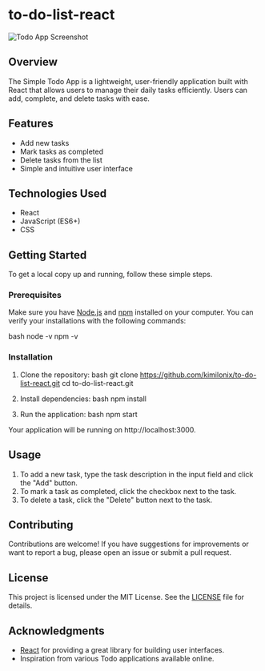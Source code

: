 # to-do-list-react
![Todo App Screenshot](https://s8.uupload.ir/files/screenshot_from_2024-11-30_17-22-08_yytj.png) <!-- Add a screenshot of your app here -->

## Overview

The Simple Todo App is a lightweight, user-friendly application built with React that allows users to manage their daily tasks efficiently. Users can add, complete, and delete tasks with ease.

## Features

- Add new tasks
- Mark tasks as completed
- Delete tasks from the list
- Simple and intuitive user interface

## Technologies Used

- React
- JavaScript (ES6+)
- CSS

## Getting Started

To get a local copy up and running, follow these simple steps.

### Prerequisites

Make sure you have [Node.js](https://nodejs.org/) and [npm](https://www.npmjs.com/) installed on your computer. You can verify your installations with the following commands:

bash
node -v
npm -v

### Installation

1. Clone the repository:
   bash
   git clone https://github.com/kimilonix/to-do-list-react.git
   cd to-do-list-react.git
   
2. Install dependencies:
   bash
   npm install
   
3. Run the application:
   bash
   npm start
   
Your application will be running on http://localhost:3000.

## Usage

1. To add a new task, type the task description in the input field and click the "Add" button.
2. To mark a task as completed, click the checkbox next to the task.
3. To delete a task, click the "Delete" button next to the task.

## Contributing

Contributions are welcome! If you have suggestions for improvements or want to report a bug, please open an issue or submit a pull request.

## License

This project is licensed under the MIT License. See the [LICENSE](LICENSE) file for details.

## Acknowledgments

- [React](https://reactjs.org/) for providing a great library for building user interfaces.
- Inspiration from various Todo applications available online.
